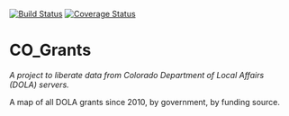 [![Build Status](https://travis-ci.org/royhobbstn/CO_Grants.svg)](https://travis-ci.org/royhobbstn/CO_Grants) [![Coverage Status](https://coveralls.io/repos/royhobbstn/CO_Grants/badge.svg?branch=master&service=github)](https://coveralls.io/github/royhobbstn/CO_Grants?branch=master)

# CO_Grants

*A project to liberate data from Colorado Department of Local Affairs (DOLA) servers.*

A map of all DOLA grants since 2010, by government, by funding source.

